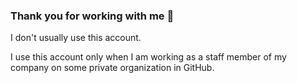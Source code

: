 ### Thank you for working with me :tada:

I don't usually use this account.

I use this account only when I am working as a staff member of my company on some private organization in GitHub.

